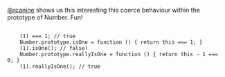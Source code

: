 [@rcanine](http://twitter.com/rcanine) shows us this interesting this coerce behaviour within the prototype of Number. Fun!

<code>
    (1) === 1; // true
    Number.prototype.isOne = function () { return this === 1; }
    (1).isOne(); // false!
    Number.prototype.reallyIsOne = function () { return this - 1 === 0; }
    (1).reallyIsOne(); // true
</code>